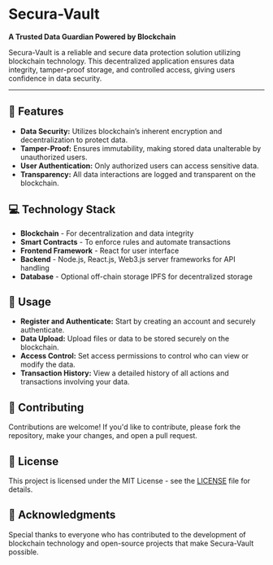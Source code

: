 # Secura-Vault

**A Trusted Data Guardian Powered by Blockchain**

Secura-Vault is a reliable and secure data protection solution utilizing blockchain technology. This decentralized application ensures data integrity, tamper-proof storage, and controlled access, giving users confidence in data security.

---

## 🚀 Features

- **Data Security:** Utilizes blockchain’s inherent encryption and decentralization to protect data.
- **Tamper-Proof:** Ensures immutability, making stored data unalterable by unauthorized users.
- **User Authentication:** Only authorized users can access sensitive data.
- **Transparency:** All data interactions are logged and transparent on the blockchain.

## 💻 Technology Stack

- **Blockchain** - For decentralization and data integrity
- **Smart Contracts** - To enforce rules and automate transactions
- **Frontend Framework** - React for user interface
- **Backend** - Node.js, React.js, Web3.js server frameworks for API handling
- **Database** - Optional off-chain storage IPFS for decentralized storage

## 📜 Usage

- **Register and Authenticate:** Start by creating an account and securely authenticate.
- **Data Upload:** Upload files or data to be stored securely on the blockchain.
- **Access Control:** Set access permissions to control who can view or modify the data.
- **Transaction History:** View a detailed history of all actions and transactions involving your data.

## 🤝 Contributing

Contributions are welcome! If you'd like to contribute, please fork the repository, make your changes, and open a pull request.

## 📄 License

This project is licensed under the MIT License - see the [LICENSE](LICENSE) file for details.

## 🙏 Acknowledgments

Special thanks to everyone who has contributed to the development of blockchain technology and open-source projects that make Secura-Vault possible.

